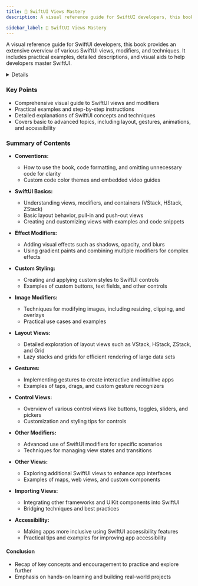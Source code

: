 ```yaml
---
title: 📘 SwiftUI Views Mastery
description: A visual reference guide for SwiftUI developers, this book provides an extensive overview of various SwiftUI views, modifiers, and techniques. It includes practical examples, detailed descriptions, and visual aids to help developers master SwiftUI.

sidebar_label: 📘 SwiftUI Views Mastery
---
```


A visual reference guide for SwiftUI developers, this book provides an extensive overview of various SwiftUI views, modifiers, and techniques. It includes practical examples, detailed descriptions, and visual aids to help developers master SwiftUI.

<details>

**URL:** https://www.bigmountainstudio.com/views

**Published:** January 27, 2024  

**Authors:** `Mark Moeykens`

**Tags:**  
`SwiftUI`, `iOS Development`, `Views`, `Modifiers`, `Visual Reference`

</details>

### Key Points
- Comprehensive visual guide to SwiftUI views and modifiers
- Practical examples and step-by-step instructions
- Detailed explanations of SwiftUI concepts and techniques
- Covers basic to advanced topics, including layout, gestures, animations, and accessibility

### Summary of Contents
- **Conventions:**
  - How to use the book, code formatting, and omitting unnecessary code for clarity
  - Custom code color themes and embedded video guides
  
- **SwiftUI Basics:**
  - Understanding views, modifiers, and containers (VStack, HStack, ZStack)
  - Basic layout behavior, pull-in and push-out views
  - Creating and customizing views with examples and code snippets

- **Effect Modifiers:**
  - Adding visual effects such as shadows, opacity, and blurs
  - Using gradient paints and combining multiple modifiers for complex effects

- **Custom Styling:**
  - Creating and applying custom styles to SwiftUI controls
  - Examples of custom buttons, text fields, and other controls

- **Image Modifiers:**
  - Techniques for modifying images, including resizing, clipping, and overlays
  - Practical use cases and examples

- **Layout Views:**
  - Detailed exploration of layout views such as VStack, HStack, ZStack, and Grid
  - Lazy stacks and grids for efficient rendering of large data sets

- **Gestures:**
  - Implementing gestures to create interactive and intuitive apps
  - Examples of taps, drags, and custom gesture recognizers

- **Control Views:**
  - Overview of various control views like buttons, toggles, sliders, and pickers
  - Customization and styling tips for controls

- **Other Modifiers:**
  - Advanced use of SwiftUI modifiers for specific scenarios
  - Techniques for managing view states and transitions

- **Other Views:**
  - Exploring additional SwiftUI views to enhance app interfaces
  - Examples of maps, web views, and custom components

- **Importing Views:**
  - Integrating other frameworks and UIKit components into SwiftUI
  - Bridging techniques and best practices

- **Accessibility:**
  - Making apps more inclusive using SwiftUI accessibility features
  - Practical tips and examples for improving app accessibility

#### Conclusion
- Recap of key concepts and encouragement to practice and explore further
- Emphasis on hands-on learning and building real-world projects

<LinkCard title="Link to Book" href="https://www.bigmountainstudio.com/views" />
